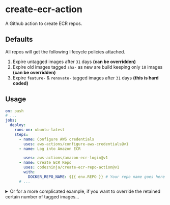 # create-ecr-action

A Github action to create ECR repos.


## Defaults

All repos will get the following lifecycle policies attached.

1. Expire untagged images after `31` days **(can be overridden)**
2. Expire old images tagged `sha-` as new are build keeping only `10` images **(can be overridden)**
3. Expire `feature-` & `renovate-` tagged images after `31` days **(this is hard coded)**

## Usage

```yaml
on: push
# ...
jobs:
  deploy:
    runs-on: ubuntu-latest
    steps:
      - name: Configure AWS credentials
        uses: aws-actions/configure-aws-credentials@v1
      - name: Log into Amazon ECR

        uses: aws-actions/amazon-ecr-login@v1
      - name: Create ECR Repo
        uses: codezninja/create-ecr-repo-action@v1
        with:
          DOCKER_REPO_NAME: ${{ env.REPO }} # Your repo name goes here
      # ...

```

<details>
<summary>Or for a more complicated example, if you want to override the retained certain number of tagged images...</summary>
<p>

```yaml
on: push
# ...
jobs:
  deploy:
    runs-on: ubuntu-latest
    steps:
      # ...
      - name: Configure AWS credentials
        uses: aws-actions/configure-aws-credentials@v1
      - name: Log into Amazon ECR
        uses: aws-actions/amazon-ecr-login@v1
      - name: Create ECR Repo
        uses: codezninja/create-ecr-repo-action@v1
        with:
          DOCKER_REPO_NAME: ${{ env.REPO }} # Your repo name goes here
          NUM_DAYS_BEFORE_EXPIRING_UNTAGGED_IMAGES: 14
          TAG_PREFIX: 'feature-'
          NUM_TAGGED_IMAGES_TO_RETAIN: 5
      # ...
```

</p>
</details>
